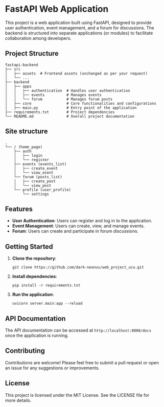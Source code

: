 # FastAPI Web Application

This project is a web application built using FastAPI, designed to provide user authentication, event management, and a forum for discussions. The backend is structured into separate applications (or modules) to facilitate collaboration among developers.

## Project Structure

```
fastapi-backend
├── src
│   ├── assets  # Frontend assets (unchanged as per your request)
│   └── ...
├── backend
│   ├── apps
│   │   ├── authentication  # Handles user authentication
│   │   ├── events          # Manages events
│   │   └── forum           # Manages forum posts
│   ├── core                # Core functionalities and configurations
│   ├── main.py             # Entry point of the application
├── requirements.txt        # Project dependencies
└── README.md               # Overall project documentation
```

## Site structure
```
.
└── / (home_page)
    ├── auth
    │   ├── login
    │   └── register
    ├── events (events_list)
    │   ├── create_event
    │   └── view_event
    └── forum (posts_list)
    │   ├── create_post
    │   └── view_post
    └── profile (user_profile)
        └── settings
```

## Features

- **User Authentication**: Users can register and log in to the application.
- **Event Management**: Users can create, view, and manage events.
- **Forum**: Users can create and participate in forum discussions.

## Getting Started

1. **Clone the repository**:
   ```
   git clone https://github.com/dark-neonus/web_project_ucu.git
   ```

2. **Install dependencies**:
   ```
   pip install -r requirements.txt
   ```

3. **Run the application**:
   ```
   uvicorn server.main:app --reload
   ```

## API Documentation

The API documentation can be accessed at `http://localhost:8000/docs` once the application is running.

## Contributing

Contributions are welcome! Please feel free to submit a pull request or open an issue for any suggestions or improvements.

## License

This project is licensed under the MIT License. See the LICENSE file for more details.